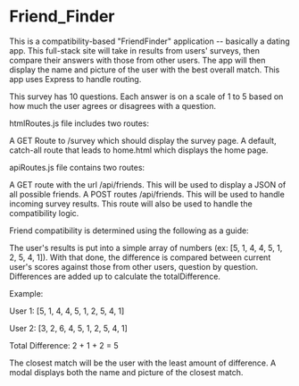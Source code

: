# Friend_Finder
This is a compatibility-based "FriendFinder" application -- basically a dating app. This full-stack site will take in results from users' surveys, then compare their answers with those from other users. The app will then display the name and picture of the user with the best overall match. This app uses Express to handle routing.

This survey has 10 questions. Each answer is on a scale of 1 to 5 based on how much the user agrees or disagrees with a question.

htmlRoutes.js file includes two routes:

A GET Route to /survey which should display the survey page.
A default, catch-all route that leads to home.html which displays the home page. 

apiRoutes.js file contains two routes:

A GET route with the url /api/friends. This will be used to display a JSON of all possible friends.
A POST routes /api/friends. This will be used to handle incoming survey results. This route will also be used to handle the compatibility logic.

Friend compatibility is determined using the following as a guide:

The user's results is put into a simple array of numbers (ex: [5, 1, 4, 4, 5, 1, 2, 5, 4, 1]).
With that done, the difference is compared between current user's scores against those from other users, question by question. Differences are added up to calculate the totalDifference.

Example: 

User 1: [5, 1, 4, 4, 5, 1, 2, 5, 4, 1]

User 2: [3, 2, 6, 4, 5, 1, 2, 5, 4, 1]

Total Difference: 2 + 1 + 2 = 5

The closest match will be the user with the least amount of difference.
A modal displays both the name and picture of the closest match.
